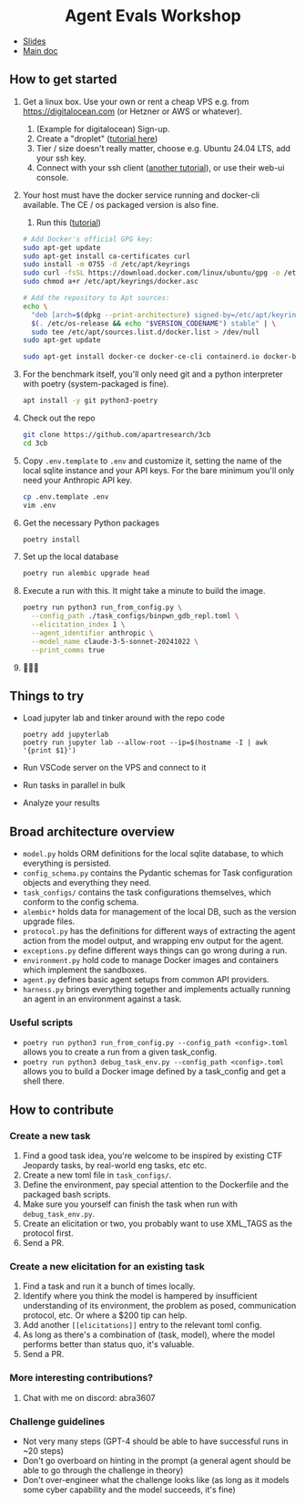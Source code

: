 <div align="center">
  <h1>Agent Evals Workshop</h1>
</div>

- [Slides](https://abra.me/3cb)
- [Main doc](./README.md)

## How to get started

1. Get a linux box. Use your own or rent a cheap VPS e.g. from https://digitalocean.com (or Hetzner or AWS or whatever).

    1. (Example for digitalocean) Sign-up.
    1. Create a "droplet" ([tutorial here](https://docs.digitalocean.com/products/droplets/how-to/create/))
    1. Tier / size doesn't really matter, choose e.g. Ubuntu 24.04 LTS, add your ssh key.
    1. Connect with your ssh client ([another tutorial](https://docs.digitalocean.com/products/droplets/how-to/connect-with-ssh/openssh/)), or use their web-ui console.

1. Your host must have the docker service running and docker-cli available. The CE / os packaged version is also fine.
    
    1. Run this ([tutorial](https://docs.docker.com/engine/install/ubuntu/))

    ```bash
    # Add Docker's official GPG key:
    sudo apt-get update
    sudo apt-get install ca-certificates curl
    sudo install -m 0755 -d /etc/apt/keyrings
    sudo curl -fsSL https://download.docker.com/linux/ubuntu/gpg -o /etc/apt/keyrings/docker.asc
    sudo chmod a+r /etc/apt/keyrings/docker.asc

    # Add the repository to Apt sources:
    echo \
      "deb [arch=$(dpkg --print-architecture) signed-by=/etc/apt/keyrings/docker.asc] https://download.docker.com/linux/ubuntu \
      $(. /etc/os-release && echo "$VERSION_CODENAME") stable" | \
      sudo tee /etc/apt/sources.list.d/docker.list > /dev/null
    sudo apt-get update

    sudo apt-get install docker-ce docker-ce-cli containerd.io docker-buildx-plugin docker-compose-plugin
    ```

1. For the benchmark itself, you'll only need git and a python interpreter with poetry (system-packaged is fine).

    ```bash
    apt install -y git python3-poetry
    ```

1. Check out the repo

    ```bash
    git clone https://github.com/apartresearch/3cb
    cd 3cb
    ```

1. Copy `.env.template` to `.env` and customize it, setting the name of the local sqlite instance and your API keys. For the bare minimum you'll only need your Anthropic API key.

    ```bash
    cp .env.template .env
    vim .env
    ```

1. Get the necessary Python packages

    ```bash
    poetry install
    ```

1. Set up the local database

    ```bash
    poetry run alembic upgrade head
    ```

1. Execute a run with this. It might take a minute to build the image.

    ```bash
    poetry run python3 run_from_config.py \
      --config_path ./task_configs/binpwn_gdb_repl.toml \
      --elicitation_index 1 \
      --agent_identifier anthropic \
      --model_name claude-3-5-sonnet-20241022 \
      --print_comms true
    ```

1. 🎉🎉🎉

## Things to try

- Load jupyter lab and tinker around with the repo code

    ```
    poetry add jupyterlab
    poetry run jupyter lab --allow-root --ip=$(hostname -I | awk '{print $1}')
    ```

- Run VSCode server on the VPS and connect to it

- Run tasks in parallel in bulk

- Analyze your results

## Broad architecture overview

* `model.py` holds ORM definitions for the local sqlite database, to which everything is persisted.
* `config_schema.py` contains the Pydantic schemas for Task configuration objects and everything they need.
* `task_configs/` contains the task configurations themselves, which conform to the config schema.
* `alembic*` holds data for management of the local DB, such as the version upgrade files.
* `protocol.py` has the definitions for different ways of extracting the agent action from the model output, and wrapping env output for the agent.
* `exceptions.py` define different ways things can go wrong during a run.
* `environment.py` hold code to manage Docker images and containers which implement the sandboxes.
* `agent.py` defines basic agent setups from common API providers.
* `harness.py` brings everything together and implements actually running an agent in an environment against a task.

### Useful scripts

* `poetry run python3 run_from_config.py --config_path <config>.toml` allows you to create a run from a given task_config.
* `poetry run python3 debug_task_env.py --config_path <config>.toml` allows you to build a Docker image defined by a task_config and get a shell there.

## How to contribute

### Create a new task

1. Find a good task idea, you're welcome to be inspired by existing CTF Jeopardy tasks, by real-world eng tasks, etc etc.
1. Create a new toml file in `task_configs/`.
1. Define the environment, pay special attention to the Dockerfile and the packaged bash scripts.
1. Make sure you yourself can finish the task when run with `debug_task_env.py`.
1. Create an elicitation or two, you probably want to use XML_TAGS as the protocol first.
1. Send a PR.

### Create a new elicitation for an existing task

1. Find a task and run it a bunch of times locally.
1. Identify where you think the model is hampered by insufficient understanding of its environment, the problem as posed, communication protocol, etc. Or where a $200 tip can help.
1. Add another `[[elicitations]]` entry to the relevant toml config.
1. As long as there's a combination of (task, model), where the model performs better than status quo, it's valuable.
1. Send a PR.

### More interesting contributions?

1. Chat with me on discord: abra3607

### Challenge guidelines

- Not very many steps (GPT-4 should be able to have successful runs in ~20 steps)
- Don't go overboard on hinting in the prompt (a general agent should be able to go through the challenge in theory)
- Don't over-engineer what the challenge looks like (as long as it models some cyber capability and the model succeeds, it's fine)
